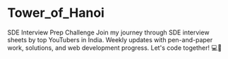 # Tower_of_Hanoi
SDE Interview Prep Challenge  Join my journey through SDE interview sheets by top YouTubers in India. Weekly updates with pen-and-paper work, solutions, and web development progress. Let's code together! 💻🚀
